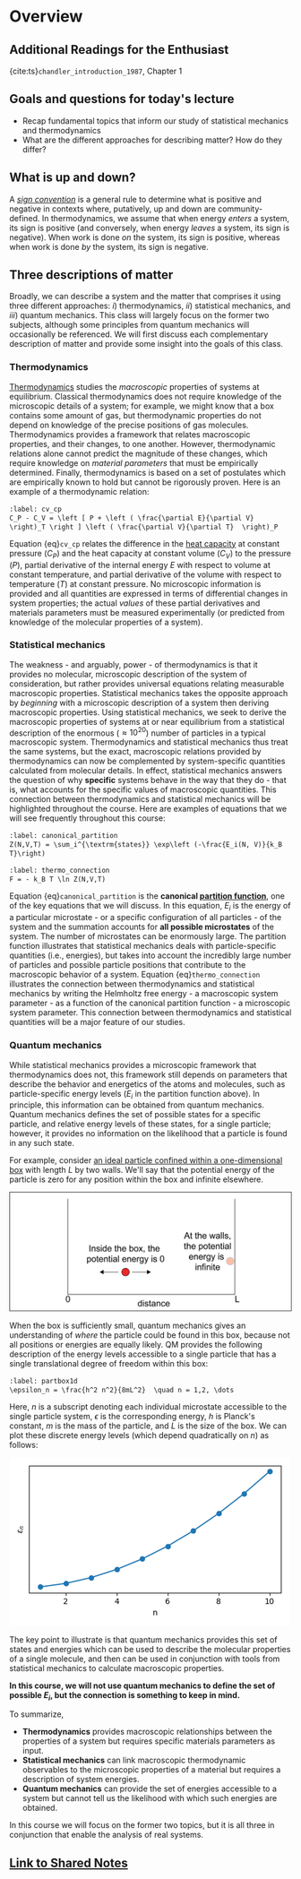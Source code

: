 # Overview

## Additional Readings for the Enthusiast

{cite:ts}`chandler_introduction_1987`, Chapter 1

## Goals and questions for today's lecture
- Recap fundamental topics that inform our study of statistical mechanics and thermodynamics
- What are the different approaches for describing matter? How do they differ?

## What is up and down?

A [_sign convention_](https://en.wikipedia.org/wiki/Sign_convention) is a general rule to determine what is positive and
negative in contexts where, putatively, up and down are community-defined.
In thermodynamics, we assume that when energy _enters_ a system, its sign
is positive (and conversely, when energy _leaves_ a system, its sign is
negative). When work is done _on_ the system, its sign is positive, whereas
when work is done _by_ the system, its sign is negative.

## Three descriptions of matter

Broadly, we can describe a system and the matter that comprises it using
three different approaches: *i*) thermodynamics, *ii*) statistical
mechanics, and *iii*) quantum mechanics. This class will largely focus
on the former two subjects, although some principles from quantum
mechanics will occasionally be referenced. We will first discuss each
complementary description of matter and provide some insight into the
goals of this class.

### Thermodynamics

[Thermodynamics](https://en.wikipedia.org/wiki/Thermodynamics)
studies the *macroscopic* properties of systems at
equilibrium. Classical thermodynamics does not require knowledge of the
microscopic details of a system; for example, we might know that a box
contains some amount of gas, but thermodynamic properties do not depend
on knowledge of the precise positions of gas molecules.
Thermodynamics provides a framework that relates macroscopic properties, and their
changes, to one another.
However, thermodynamic relations alone cannot predict the magnitude of these changes,
which require knowledge on *material parameters* that must be empirically determined.
Finally, thermodynamics is based on a set of postulates which are empirically known to hold but cannot be
rigorously proven.
Here is an example of a thermodynamic relation:

```{math}
:label: cv_cp
C_P - C_V = \left [ P + \left ( \frac{\partial E}{\partial V}  \right)_T \right ] \left ( \frac{\partial V}{\partial T}  \right)_P
```

Equation {eq}`cv_cp` relates the difference in the [heat capacity](https://en.wikipedia.org/wiki/Heat_capacity)
at constant pressure ($C_P$) and the heat capacity at constant volume ($C_V$) to the pressure ($P$),
partial derivative of the internal energy $E$ with respect to volume at constant
temperature, and partial derivative of the volume with respect to temperature ($T$)
at constant pressure. No microscopic information is
provided and all quantities are expressed in terms of differential
changes in system properties; the actual *values* of these partial
derivatives and materials parameters must be measured experimentally (or
predicted from knowledge of the molecular properties of a system).

### Statistical mechanics

The weakness - and arguably, power - of thermodynamics is that it
provides no molecular, microscopic description of the system of
consideration, but rather provides universal equations relating
measurable macroscopic properties. Statistical mechanics takes the
opposite approach by *beginning* with a microscopic description of a
system then deriving macroscopic properties.
Using statistical mechanics, we seek to derive the
macroscopic properties of systems at or near equilibrium from a
statistical description of the enormous ($\approx 10^{20}$) number of
particles in a typical macroscopic system. Thermodynamics and
statistical mechanics thus treat the same systems, but the exact,
macroscopic relations provided by thermodynamics can now be complemented
by system-specific quantities calculated from molecular details. In
effect, statistical mechanics answers the question of why **specific**
systems behave in the way that they do - that is, what accounts for the
specific values of macroscopic quantities. This connection between
thermodynamics and statistical mechanics will be highlighted throughout
the course. Here are examples of equations that we will see frequently
throughout this course:

```{math}
:label: canonical_partition
Z(N,V,T) = \sum_i^{\textrm{states}} \exp\left (-\frac{E_i(N, V)}{k_B T}\right)
```

```{math}
:label: thermo_connection
F = - k_B T \ln Z(N,V,T)
```

Equation {eq}`canonical_partition` is the **canonical [partition
function](https://en.wikipedia.org/wiki/Partition_function_(statistical_mechanics))**,
one of the key equations that we will discuss. In this
equation, $E_i$ is the energy of a particular microstate - or a specific
configuration of all particles - of the system and the summation
accounts for **all possible microstates** of the system. The number of
microstates can be enormously large. The partition function illustrates
that statistical mechanics deals with particle-specific quantities
(i.e., energies), but takes into account the incredibly large number of
particles and possible particle positions that contribute to the
macroscopic behavior of a system. Equation
{eq}`thermo_connection` illustrates the connection between
thermodynamics and statistical mechanics by writing the Helmholtz free
energy - a macroscopic system parameter - as a function of the canonical
partition function - a microscopic system parameter. This connection
between thermodynamics and statistical quantities will be a major
feature of our studies.

### Quantum mechanics

While statistical mechanics provides a microscopic framework that
thermodynamics does not, this framework still depends on parameters
that describe the behavior and energetics of the atoms and molecules,
such as particle-specific energy levels ($E_i$ in the
partition function above). In principle, this information can be
obtained from quantum mechanics. Quantum mechanics defines the set of
possible states for a specific particle,
and relative energy levels of these states, for a
single particle; however, it provides no information on the likelihood
that a particle is found in any such state.

For example, consider [an ideal particle confined within a one-dimensional box](https://chem.libretexts.org/Bookshelves/Physical_and_Theoretical_Chemistry_Textbook_Maps/Physical_Chemistry_(LibreTexts)/03%3A_The_Schrodinger_Equation_and_a_Particle_in_a_Box) with length $L$ by
two walls. We'll say that the potential energy of the particle is zero for any position within the box and infinite elsewhere.

![image](figs/fig_1_1.png)

When the box is sufficiently small, quantum mechanics gives an understanding
of _where_ the particle could be found in this box, because not all positions
or energies are equally likely. QM provides the following description of the energy
levels accessible to a single particle that has a single
translational degree of freedom within this box:


```{math}
:label: partbox1d
\epsilon_n = \frac{h^2 n^2}{8mL^2}  \quad n = 1,2, \dots
```

Here, $n$ is a subscript denoting each individual microstate accessible
to the single particle system, $\epsilon$ is the corresponding energy,
$h$ is Planck's constant, $m$ is the mass of the particle, and $L$ is
the size of the box. We can plot these discrete energy levels (which
depend quadratically on $n$) as follows:

![image](figs/fig_1_2.png)

The key point to illustrate is that quantum mechanics provides this set
of states and energies which can be used to describe the molecular
properties of a single molecule, and then can be used in conjunction
with tools from statistical mechanics to calculate macroscopic
properties.

**In this course, we will not use quantum mechanics to define
the set of possible $E_i$, but the connection is something to keep in
mind.**

To summarize,
- **Thermodynamics** provides macroscopic relationships between
the properties of a system but requires specific materials parameters as
input.
- **Statistical mechanics** can link macroscopic thermodynamic
observables to the microscopic properties of a material but requires a
description of system energies.
- **Quantum mechanics** can provide the set of
energies accessible to a system but cannot tell us the likelihood with
which such energies are obtained.

In this course we will focus on the
former two topics, but it is all three in conjunction that enable the
analysis of real systems.

## [Link to Shared Notes](https://docs.google.com/document/d/1Q-WdZlUi5270iKoOY4a_2qI-t5RGeBFc/edit?usp=drive_link)